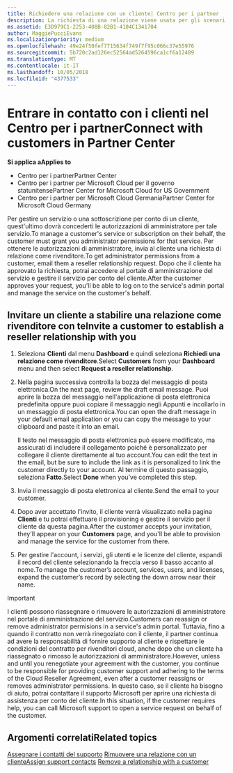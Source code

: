 ```yaml
---
title: Richiedere una relazione con un cliente| Centro per i partner
description: La richiesta di una relazione viene usata per gli scenari multipartner e multicanale. È anche utile se un cliente rimuove i tuoi privilegi di amministratore delegato e devi ripristinarli per effettuare il provisioning o fornire supporto.
ms.assetid: E3D979C1-2253-408B-82B1-4104C1341704
author: MaggiePucciEvans
ms.localizationpriority: medium
ms.openlocfilehash: 49e24f50fef7715634f749f7f95c066c37e55976
ms.sourcegitcommit: 5b720c2ad126ec52564ad5264596ca1cf6a12489
ms.translationtype: MT
ms.contentlocale: it-IT
ms.lasthandoff: 10/05/2018
ms.locfileid: "4377533"
---
```

# <a name="connect-with-customers-in-partner-center"></a><span data-ttu-id="c32d2-104">Entrare in contatto con i clienti nel Centro per i partner</span><span class="sxs-lookup"><span data-stu-id="c32d2-104">Connect with customers in Partner Center</span></span>

**<span data-ttu-id="c32d2-105">Si applica a</span><span class="sxs-lookup"><span data-stu-id="c32d2-105">Applies to</span></span>**

-  <span data-ttu-id="c32d2-106">Centro per i partner</span><span class="sxs-lookup"><span data-stu-id="c32d2-106">Partner Center</span></span>
-  <span data-ttu-id="c32d2-107">Centro per i partner per Microsoft Cloud per il governo statunitense</span><span class="sxs-lookup"><span data-stu-id="c32d2-107">Partner Center for Microsoft Cloud for US Government</span></span>
-  <span data-ttu-id="c32d2-108">Centro per i partner per Microsoft Cloud Germania</span><span class="sxs-lookup"><span data-stu-id="c32d2-108">Partner Center for Microsoft Cloud Germany</span></span>

<span data-ttu-id="c32d2-109">Per gestire un servizio o una sottoscrizione per conto di un cliente, quest'ultimo dovrà concederti le autorizzazioni di amministratore per tale servizio.</span><span class="sxs-lookup"><span data-stu-id="c32d2-109">To manage a customer's service or subscription on their behalf, the customer must grant you administrator permissions for that service.</span></span> <span data-ttu-id="c32d2-110">Per ottenere le autorizzazioni di amministratore, invia al cliente una richiesta di relazione come rivenditore.</span><span class="sxs-lookup"><span data-stu-id="c32d2-110">To get administrator permissions from a customer, email them a reseller relationship request.</span></span> <span data-ttu-id="c32d2-111">Dopo che il cliente ha approvato la richiesta, potrai accedere al portale di amministrazione del servizio e gestire il servizio per conto del cliente.</span><span class="sxs-lookup"><span data-stu-id="c32d2-111">After the customer approves your request, you'll be able to log on to the service's admin portal and manage the service on the customer's behalf.</span></span> 

## <a name="invite-a-customer-to-establish-a-reseller-relationship-with-you"></a><span data-ttu-id="c32d2-112">Invitare un cliente a stabilire una relazione come rivenditore con te</span><span class="sxs-lookup"><span data-stu-id="c32d2-112">Invite a customer to establish a reseller relationship with you</span></span>

1.  <span data-ttu-id="c32d2-113">Seleziona **Clienti** dal menu **Dashboard** e quindi seleziona **Richiedi una relazione come rivenditore**.</span><span class="sxs-lookup"><span data-stu-id="c32d2-113">Select **Customers** from your **Dashboard** menu and then select **Request a reseller relationship**.</span></span>

2.  <span data-ttu-id="c32d2-114">Nella pagina successiva controlla la bozza del messaggio di posta elettronica.</span><span class="sxs-lookup"><span data-stu-id="c32d2-114">On the next page, review the draft email message.</span></span> <span data-ttu-id="c32d2-115">Puoi aprire la bozza del messaggio nell'applicazione di posta elettronica predefinita oppure puoi copiare il messaggio negli Appunti e incollarlo in un messaggio di posta elettronica.</span><span class="sxs-lookup"><span data-stu-id="c32d2-115">You can open the draft message in your default email application or you can copy the message to your clipboard and paste it into an email.</span></span> 

    <span data-ttu-id="c32d2-116">Il testo nel messaggio di posta elettronica può essere modificato, ma assicurati di includere il collegamento poiché è personalizzato per collegare il cliente direttamente al tuo account.</span><span class="sxs-lookup"><span data-stu-id="c32d2-116">You can edit the text in the email, but be sure to include the link as it is personalized to link the customer directly to your account.</span></span> <span data-ttu-id="c32d2-117">Al termine di questo passaggio, seleziona **Fatto**.</span><span class="sxs-lookup"><span data-stu-id="c32d2-117">Select **Done** when you’ve completed this step.</span></span>

3.  <span data-ttu-id="c32d2-118">Invia il messaggio di posta elettronica al cliente.</span><span class="sxs-lookup"><span data-stu-id="c32d2-118">Send the email to your customer.</span></span>

4.  <span data-ttu-id="c32d2-119">Dopo aver accettato l'invito, il cliente verrà visualizzato nella pagina **Clienti** e tu potrai effettuare il provisioning e gestire il servizio per il cliente da questa pagina.</span><span class="sxs-lookup"><span data-stu-id="c32d2-119">After the customer accepts your invitation, they'll appear on your **Customers** page, and you'll be able to provision and manage the service for the customer from there.</span></span>

 
5.  <span data-ttu-id="c32d2-120">Per gestire l'account, i servizi, gli utenti e le licenze del cliente, espandi il record del cliente selezionando la freccia verso il basso accanto al nome.</span><span class="sxs-lookup"><span data-stu-id="c32d2-120">To manage the customer’s account, services, users, and licenses, expand the customer’s record by selecting the down arrow near their name.</span></span>


> [!IMPORTANT]  
> <span data-ttu-id="c32d2-121">I clienti possono riassegnare o rimuovere le autorizzazioni di amministratore nel portale di amministrazione del servizio.</span><span class="sxs-lookup"><span data-stu-id="c32d2-121">Customers can reassign or remove administrator permisions in a service's admin portal.</span></span> <span data-ttu-id="c32d2-122">Tuttavia, fino a quando il contratto non verrà rinegoziato con il cliente, il partner continua ad avere la responsabilità di fornire supporto al cliente e rispettare le condizioni del contratto per rivenditori cloud, anche dopo che un cliente ha riassegnato o rimosso le autorizzazioni di amministratore.</span><span class="sxs-lookup"><span data-stu-id="c32d2-122">However, unless and until you renegotiate your agreement with the customer, you continue to be responsible for providing customer support and adhering to the terms of the Cloud Reseller Agreement, even after a customer reassigns or removes administrator permissions.</span></span> <span data-ttu-id="c32d2-123">In questo caso, se il cliente ha bisogno di aiuto, potrai contattare il supporto Microsoft per aprire una richiesta di assistenza per conto del cliente.</span><span class="sxs-lookup"><span data-stu-id="c32d2-123">In this situation, if the customer requires help, you can call Microsoft support to open a service request on behalf of the customer.</span></span>

## <a name="related-topics"></a><span data-ttu-id="c32d2-124">Argomenti correlati</span><span class="sxs-lookup"><span data-stu-id="c32d2-124">Related topics</span></span>

<span data-ttu-id="c32d2-125">[Assegnare i contatti del supporto](assign-support-contacts.md)
[Rimuovere una relazione con un cliente](remove-a-relationship.md)</span><span class="sxs-lookup"><span data-stu-id="c32d2-125">[Assign support contacts](assign-support-contacts.md)
[Remove a relationship with a customer](remove-a-relationship.md)</span></span>